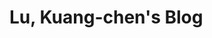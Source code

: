 # Lu, Kuang-chen's Blog

<script src="js/blog.js" type="application/javascript"></script>

<div id="blog-list"></div>
